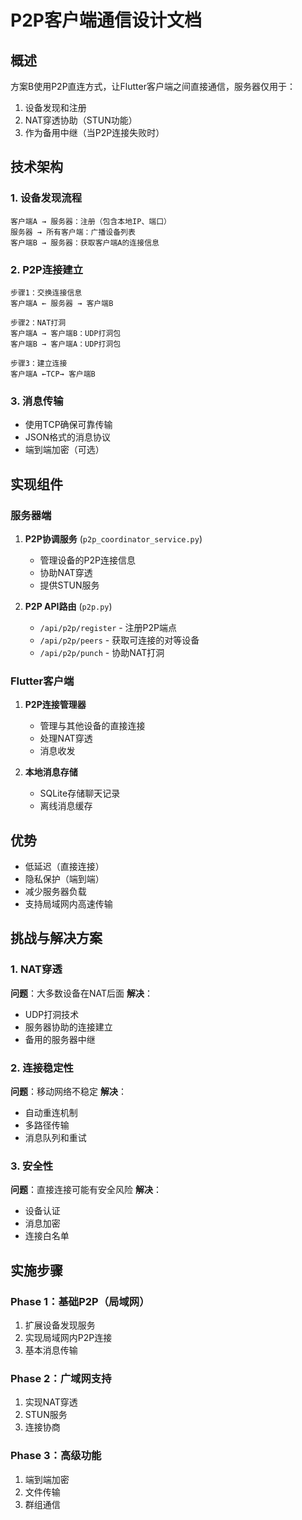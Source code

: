 # P2P客户端通信设计文档

## 概述

方案B使用P2P直连方式，让Flutter客户端之间直接通信，服务器仅用于：
1. 设备发现和注册
2. NAT穿透协助（STUN功能）
3. 作为备用中继（当P2P连接失败时）

## 技术架构

### 1. 设备发现流程
```
客户端A → 服务器：注册（包含本地IP、端口）
服务器 → 所有客户端：广播设备列表
客户端B → 服务器：获取客户端A的连接信息
```

### 2. P2P连接建立
```
步骤1：交换连接信息
客户端A ← 服务器 → 客户端B

步骤2：NAT打洞
客户端A → 客户端B：UDP打洞包
客户端B → 客户端A：UDP打洞包

步骤3：建立连接
客户端A ←TCP→ 客户端B
```

### 3. 消息传输
- 使用TCP确保可靠传输
- JSON格式的消息协议
- 端到端加密（可选）

## 实现组件

### 服务器端
1. **P2P协调服务** (`p2p_coordinator_service.py`)
   - 管理设备的P2P连接信息
   - 协助NAT穿透
   - 提供STUN服务

2. **P2P API路由** (`p2p.py`)
   - `/api/p2p/register` - 注册P2P端点
   - `/api/p2p/peers` - 获取可连接的对等设备
   - `/api/p2p/punch` - 协助NAT打洞

### Flutter客户端
1. **P2P连接管理器**
   - 管理与其他设备的直接连接
   - 处理NAT穿透
   - 消息收发

2. **本地消息存储**
   - SQLite存储聊天记录
   - 离线消息缓存

## 优势
- 低延迟（直接连接）
- 隐私保护（端到端）
- 减少服务器负载
- 支持局域网内高速传输

## 挑战与解决方案

### 1. NAT穿透
**问题**：大多数设备在NAT后面
**解决**：
- UDP打洞技术
- 服务器协助的连接建立
- 备用的服务器中继

### 2. 连接稳定性
**问题**：移动网络不稳定
**解决**：
- 自动重连机制
- 多路径传输
- 消息队列和重试

### 3. 安全性
**问题**：直接连接可能有安全风险
**解决**：
- 设备认证
- 消息加密
- 连接白名单

## 实施步骤

### Phase 1：基础P2P（局域网）
1. 扩展设备发现服务
2. 实现局域网内P2P连接
3. 基本消息传输

### Phase 2：广域网支持
1. 实现NAT穿透
2. STUN服务
3. 连接协商

### Phase 3：高级功能
1. 端到端加密
2. 文件传输
3. 群组通信
